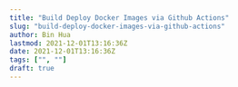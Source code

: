 ```yaml
---
title: "Build Deploy Docker Images via Github Actions"
slug: "build-deploy-docker-images-via-github-actions"
author: Bin Hua
lastmod: 2021-12-01T13:16:36Z
date: 2021-12-01T13:16:36Z
tags: ["", ""]
draft: true
---
```



